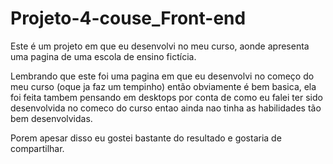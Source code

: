 # Projeto-4-couse_Front-end
Este é um projeto em que eu desenvolvi no meu curso, aonde apresenta uma pagina de uma escola de ensino fictícia. 
<p>Lembrando que este foi uma pagina em que eu desenvolvi no começo do meu curso (oque ja faz um tempinho) então obviamente é bem basica, ela foi feita tambem pensando em desktops por conta de como eu falei ter sido desenvolvida no comeco do curso entao ainda 
nao tinha as habilidades tão bem desenvolvidas.</p>
<p>Porem apesar disso eu gostei bastante do resultado e gostaria de compartilhar.</p>
